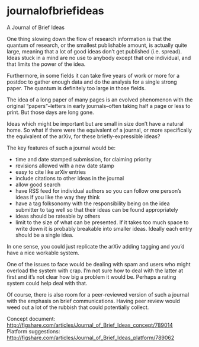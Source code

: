 journalofbriefideas
===================

A Journal of Brief Ideas



One thing slowing down the flow of research information is that the quantum of research, or the smallest publishable amount, is actually quite large, meaning that a lot of good ideas don’t get published (i.e. spread). Ideas stuck in a mind are no use to anybody except that one individual, and that limits the power of the idea.

Furthermore, in some fields it can take five years of work or more for a postdoc to gather enough data and do the analysis for a single strong paper. The quantum is definitely too large in those fields.

The idea of a long paper of many pages is an evolved phenomenon with the original “papers”–letters in early journals–often taking half a page or less to print. But those days are long gone.

Ideas which might be important but are small in size don’t have a natural home. So what if there were the equivalent of a journal, or more specifically the equivalent of the arXiv, for these briefly-expressible ideas?

The key features of such a journal would be:

* time and date stamped submission, for claiming priority
* revisions allowed with a new date stamp
* easy to cite like arXiv entries
* include citations to other ideas in the journal
* allow good search
* have RSS feed for individual authors so you can follow one person’s ideas if you like the way they think
* have a tag folksonomy with the responsibility being on the idea submitter to tag well so that their ideas can be found appropriately
* ideas should be rateable by others
* limit to the size of what can be presented. If it takes too much space to write down it is probably breakable into smaller ideas. Ideally each entry should be a single idea.

In one sense, you could just replicate the arXiv adding tagging and you’d have a nice workable system.

One of the issues to face would be dealing with spam and users who might overload the system with crap. I’m not sure how to deal with the latter at first and it’s not clear how big a problem it would be. Perhaps a rating system could help deal with that.

Of course, there is also room for a peer-reviewed version of such a journal with the emphasis on brief communications. Having peer review would weed out a lot of the rubbish that could potentially collect.

Concept document: http://figshare.com/articles/Journal_of_Brief_Ideas_concept/789014
Platform suggestions: http://figshare.com/articles/Journal_of_Brief_Ideas_platform/789062
